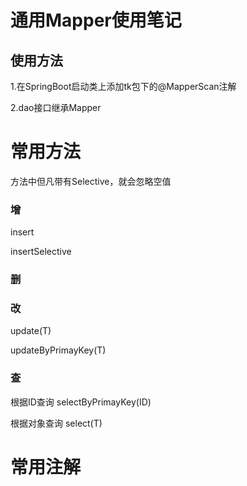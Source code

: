 # 通用Mapper使用笔记

## 使用方法

1.在SpringBoot启动类上添加tk包下的@MapperScan注解

2.dao接口继承Mapper<T>

# 常用方法

方法中但凡带有Selective，就会忽略空值

### 增

insert

insertSelective

### 删



### 改

update(T)

updateByPrimayKey(T)

### 查

根据ID查询 selectByPrimayKey(ID)

根据对象查询 select(T)



# 常用注解
